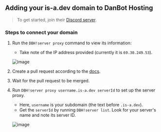 ## Adding your is-a.dev domain to DanBot Hosting

> To get started, join their [Discord server](https://discord.gg/dbh).

### Steps to connect your domain

1. Run the `DBH!server proxy` command to view its information:
   - Take note of the IP address provided (currently it is `69.30.249.53`).

   ![image](https://github.com/TerraPlayz/docs/assets/69719569/53b87083-7fda-4970-8260-0b500f74c06b)

2. Create a pull request according to the [docs](https://www.is-a.dev/docs).

3. Wait for the pull request to be merged.

4. Run `DBH!server proxy username.is-a.dev serverId` to set up the server proxy.
   - Here, `username` is your subdomain (the text before `.is-a.dev`).
   - Get the `serverId` by running `DBH!server list`. Look for your server's name and note its server ID.

   ![image](https://github.com/TerraPlayz/docs/assets/69719569/29c353d5-cb0a-483d-9464-3277fc7d3c2d)

